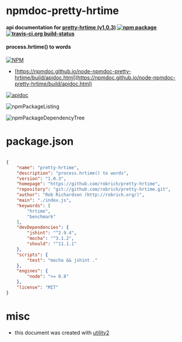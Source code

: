 # npmdoc-pretty-hrtime

#### api documentation for  [pretty-hrtime (v1.0.3)](https://github.com/robrich/pretty-hrtime)  [![npm package](https://img.shields.io/npm/v/npmdoc-pretty-hrtime.svg?style=flat-square)](https://www.npmjs.org/package/npmdoc-pretty-hrtime) [![travis-ci.org build-status](https://api.travis-ci.org/npmdoc/node-npmdoc-pretty-hrtime.svg)](https://travis-ci.org/npmdoc/node-npmdoc-pretty-hrtime)

#### process.hrtime() to words

[![NPM](https://nodei.co/npm/pretty-hrtime.png?downloads=true&downloadRank=true&stars=true)](https://www.npmjs.com/package/pretty-hrtime)

- [https://npmdoc.github.io/node-npmdoc-pretty-hrtime/build/apidoc.html](https://npmdoc.github.io/node-npmdoc-pretty-hrtime/build/apidoc.html)

[![apidoc](https://npmdoc.github.io/node-npmdoc-pretty-hrtime/build/screenCapture.buildCi.browser.%252Ftmp%252Fbuild%252Fapidoc.html.png)](https://npmdoc.github.io/node-npmdoc-pretty-hrtime/build/apidoc.html)

![npmPackageListing](https://npmdoc.github.io/node-npmdoc-pretty-hrtime/build/screenCapture.npmPackageListing.svg)

![npmPackageDependencyTree](https://npmdoc.github.io/node-npmdoc-pretty-hrtime/build/screenCapture.npmPackageDependencyTree.svg)



# package.json

```json

{
    "name": "pretty-hrtime",
    "description": "process.hrtime() to words",
    "version": "1.0.3",
    "homepage": "https://github.com/robrich/pretty-hrtime",
    "repository": "git://github.com/robrich/pretty-hrtime.git",
    "author": "Rob Richardson (http://robrich.org/)",
    "main": "./index.js",
    "keywords": [
        "hrtime",
        "benchmark"
    ],
    "devDependencies": {
        "jshint": "^2.9.4",
        "mocha": "^3.1.2",
        "should": "^11.1.1"
    },
    "scripts": {
        "test": "mocha && jshint ."
    },
    "engines": {
        "node": ">= 0.8"
    },
    "license": "MIT"
}
```



# misc
- this document was created with [utility2](https://github.com/kaizhu256/node-utility2)
